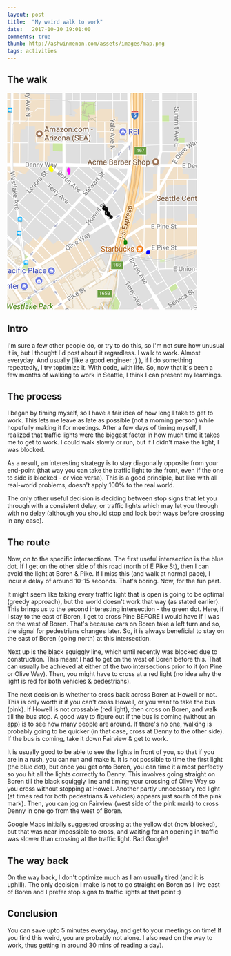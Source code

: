 ```yaml
---
layout: post
title:  "My weird walk to work"
date:   2017-10-10 19:01:00
comments: true
thumb: http://ashwinmenon.com/assets/images/map.png
tags: activities
---
```


## The walk
![](/assets/images/walk.png)

## Intro
I'm sure a few other people do, or try to do this, so I'm not sure how unusual it is, but I thought I'd post about it regardless. I walk to work. Almost everyday. And usually (like a good engineer ;) ), if I do something repeatedly, I try toptimize it. With code, with life. So, now that it's been a few months of walking to work in Seattle, I think I can present my learnings.

## The process
I began by timing myself, so I have a fair idea of how long I take to get to work. This lets me leave as late as possible (not a morning person) while hopefully making it for meetings. After a few days of timing myself, I realized that traffic lights were the biggest factor in how much time it takes me to get to work. I could walk slowly or run, but if I didn't make the light, I was blocked.

As a result, an interesting strategy is to stay diagonally opposite from your end-point (that way you can take the traffic light to the front, even if the one to side is blocked - or vice versa). This is a good principle, but like with all real-world problems, doesn't apply 100% to the real world.

The only other useful decision is deciding between stop signs that let you through with a consistent delay, or traffic lights which may let you through with no delay (although you should stop and look both ways before crossing in any case).

## The route
Now, on to the specific intersections. The first useful intersection is the blue dot. If I get on the other side of this road (north of E Pike St), then I can avoid the light at Boren & Pike. If I miss this (and walk at normal pace), I incur a delay of around 10-15 seconds. That's boring. Now, for the fun part.

It might seem like taking every traffic light that is open is going to be optimal (greedy approach), but the world doesn't work that way (as stated earlier). This brings us to the second interesting intersection - the green dot. Here, if I stay to the east of Boren, I get to cross Pine BEFORE I would have if I was on the west of Boren. That's because cars on Boren take a left turn and so, the signal for pedestrians changes later. So, it is always beneficial to stay on the east of Boren (going north) at this intersection.


Next up is the black squiggly line, which until recently was blocked due to construction. This meant I had to get on the west of Boren before this. That can usually be achieved at either of the two intersections prior to it (on Pine or Olive Way). Then, you might have to cross at a red light (no idea why the light is red for both vehicles & pedestrians).

The next decision is whether to cross back across Boren at Howell or not. This is only worth it if you can't cross Howell, or you want to take the bus (pink). If Howell is not crossable (red light), then cross on Boren, and walk till the bus stop. A good way to figure out if the bus is coming (without an app) is to see how many people are around. If there's no one, walking is probably going to be quicker (in that case, cross at Denny to the other side). If the bus is coming, take it down Fairview & get to work.

It is usually good to be able to see the lights in front of you, so that if you are in a rush, you can run and make it. It is not possible to time the first light (the blue dot), but once you get onto Boren, you can time it almost perfectly so you hit all the lights correctly to Denny. This involves going straight on Boren till the black squiggly line and timing your crossing of Olive Way so you cross without stopping at Howell. Another partly unnecessary red light (at times red for both pedestrians & vehicles) appears just south of the pink mark). Then, you can jog on Fairview (west side of the pink mark) to cross Denny in one go from the west of Boren.

Google Maps initially suggested crossing at the yellow dot (now blocked), but that was near impossible to cross, and waiting for an opening in traffic was slower than crossing at the traffic light. Bad Google!

## The way back
On the way back, I don't optimize much as I am usually tired (and it is uphill). The only decision I make is not to go straight on Boren as I live east of Boren and I prefer stop signs to traffic lights at that point :)

## Conclusion
You can save upto 5 minutes everyday, and get to your meetings on time! If you find this weird, you are probably not alone. I also read on the way to work, thus getting in around 30 mins of reading a day).
